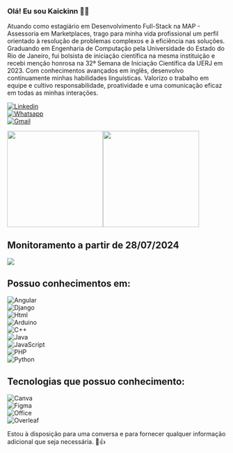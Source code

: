### Olá! Eu sou Kaickinn 👋🏽  
Atuando como estagiário em Desenvolvimento Full-Stack na MAP - Assessoria em Marketplaces, trago para minha vida profissional um perfil orientado à resolução de problemas complexos e à eficiência nas soluções. Graduando em Engenharia de Computação pela Universidade do Estado do Rio de Janeiro, fui bolsista de iniciação científica na mesma instituição e recebi menção honrosa na 32ª Semana de Iniciação Científica da UERJ em 2023. Com conhecimentos avançados em inglês, desenvolvo continuamente minhas habilidades linguísticas. Valorizo o trabalho em equipe e cultivo responsabilidade, proatividade e uma comunicação eficaz em todas as minhas interações.

[![Linkedin](https://img.shields.io/badge/LinkedIn-0077B5?style=for-the-badge&logo=linkedin&logoColor=white)](http://www.linkedin.com/in/MCHarduim)  
[![Whatsapp](https://img.shields.io/badge/WhatsApp-25D366?style=for-the-badge&logo=whatsapp&logoColor=white)](https://wa.me/55021994069932)  
[![Gmail](https://img.shields.io/badge/Gmail-D14836?style=for-the-badge&logo=gmail&logoColor=white)](mailto:matheusharduimcorp@gmail.com)

<div style="display: flex; flex-direction: row;">
    <img src="https://github-readme-stats.vercel.app/api?username=harduim300&show_icons=true&theme=dark" height="220.25rem" />
    <img src="https://github-readme-stats.vercel.app/api/top-langs/?username=harduim300&theme=dark" height="220.25rem" />
</div>

## Monitoramento a partir de 28/07/2024
<div style="display: flex; flex-direction: row;">
    <img style="" src="https://github-readme-stats.vercel.app/api/wakatime?username=harduim300&show_icons=true&theme=dark"/>
</div>

## Possuo conhecimentos em:
![Angular](https://img.shields.io/badge/Angular-DD0031?style=for-the-badge&logo=angular&logoColor=white)  
![Django](https://img.shields.io/badge/Django-092E20?style=for-the-badge&logo=django&logoColor=white)  
![Html](https://img.shields.io/badge/HTML5-E34F26?style=for-the-badge&logo=html5&logoColor=white)  
![Arduino](https://img.shields.io/badge/Arduino-00979D?style=for-the-badge&logo=Arduino&logoColor=white)  
![C++](https://img.shields.io/badge/C%2B%2B-00599C?style=for-the-badge&logo=c%2B%2B&logoColor=white)  
![Java](https://img.shields.io/badge/Java-ED8B00?style=for-the-badge&logo=openjdk&logoColor=white)  
![JavaScript](https://img.shields.io/badge/JavaScript-F7DF1E?style=for-the-badge&logo=javascript&logoColor=black)  
![PHP](https://img.shields.io/badge/PHP-777BB4?style=for-the-badge&logo=php&logoColor=white)  
![Python](https://img.shields.io/badge/Python-3776AB?style=for-the-badge&logo=python&logoColor=white)

## Tecnologias que possuo conhecimento:
![Canva](https://img.shields.io/badge/Canva-%2300C4CC.svg?&style=for-the-badge&logo=Canva&logoColor=white)  
![Figma](https://img.shields.io/badge/Figma-F24E1E?style=for-the-badge&logo=figma&logoColor=white)  
![Office](https://img.shields.io/badge/Microsoft_Office-D83B01?style=for-the-badge&logo=microsoft-office&logoColor=white)  
![Overleaf](https://img.shields.io/badge/Overleaf-47A141?style=for-the-badge&logo=Overleaf&logoColor=white)

Estou à disposição para uma conversa e para fornecer qualquer informação adicional que seja necessária. 🙂👍
